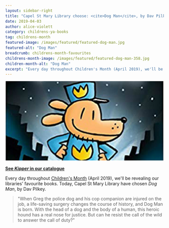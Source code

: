 ```yaml
---
layout: sidebar-right
title: "Capel St Mary Library choose: <cite>Dog Man</cite>, by Dav Pilkey"
date: 2019-04-03
author: alice-violett
category: childrens-ya-books
tag: childrens-month
featured-image: /images/featured/featured-dog-man.jpg
featured-alt: "Dog Man"
breadcrumb: childrens-month-favourites
childrens-month-image: /images/featured/featured-dog-man-358.jpg
children-month-alt: "Dog Man"
excerpt: "Every day throughout Children's Month (April 2019), we'll be revealing our libraries' favourite books. Today, Capel St Mary Library have chosen <cite>Dog Man</cite>, by Dav Pilkey."
---
```


![Dog Man](/images/featured/featured-dog-man.jpg)

**[See <cite>Kipper</cite> in our catalogue](https://suffolk.spydus.co.uk/cgi-bin/spydus.exe/ENQ/OPAC/BIBENQ?BRN=2182681)**

Every day throughout [Children's Month](/childrens-month/) (April 2019), we'll be revealing our libraries' favourite books. Today, Capel St Mary Library have chosen <cite>Dog Man</cite>, by Dav Pilkey.

> "When Greg the police dog and his cop companion are injured on the job, a life-saving surgery changes the course of history, and Dog Man is born. With the head of a dog and the body of a human, this heroic hound has a real nose for justice. But can he resist the call of the wild to answer the call of duty?"
